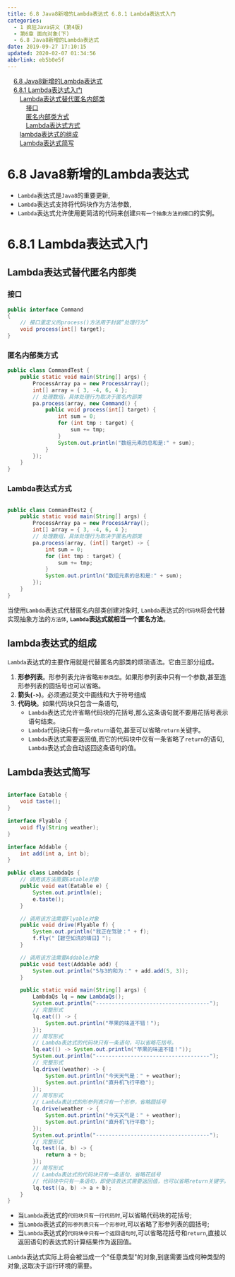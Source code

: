 ```yaml
---
title: 6.8 Java8新增的Lambda表达式 6.8.1 Lambda表达式入门
categories: 
  - 1 疯狂Java讲义 (第4版)
  - 第6章 面向对象(下)
  - 6.8 Java8新增的Lambda表达式
date: 2019-09-27 17:10:15
updated: 2020-02-07 01:34:56
abbrlink: eb5b0e5f
---
```

<div id='my_toc'><a href="/JavaReadingNotes/eb5b0e5f/#6-8-Java8新增的Lambda表达式" class="header_1">6.8 Java8新增的Lambda表达式</a>&nbsp;<br><a href="/JavaReadingNotes/eb5b0e5f/#6-8-1-Lambda表达式入门" class="header_1">6.8.1 Lambda表达式入门</a>&nbsp;<br><a href="/JavaReadingNotes/eb5b0e5f/#Lambda表达式替代匿名内部类" class="header_2">Lambda表达式替代匿名内部类</a>&nbsp;<br><a href="/JavaReadingNotes/eb5b0e5f/#接口" class="header_3">接口</a>&nbsp;<br><a href="/JavaReadingNotes/eb5b0e5f/#匿名内部类方式" class="header_3">匿名内部类方式</a>&nbsp;<br><a href="/JavaReadingNotes/eb5b0e5f/#Lambda表达式方式" class="header_3">Lambda表达式方式</a>&nbsp;<br><a href="/JavaReadingNotes/eb5b0e5f/#lambda表达式的组成" class="header_2">lambda表达式的组成</a>&nbsp;<br><a href="/JavaReadingNotes/eb5b0e5f/#Lambda表达式简写" class="header_2">Lambda表达式简写</a>&nbsp;<br></div>
<style>.header_1{margin-left: 1em;}.header_2{margin-left: 2em;}.header_3{margin-left: 3em;}.header_4{margin-left: 4em;}.header_5{margin-left: 5em;}.header_6{margin-left: 6em;}</style>
<!--more-->
<script>if (navigator.platform.search('arm')==-1){document.getElementById('my_toc').style.display = 'none';}var e,p = document.getElementsByTagName('p');while (p.length>0) {e = p[0];e.parentElement.removeChild(e);}</script>

<!--end-->
<!--SSTStart-->
# 6.8 Java8新增的Lambda表达式 #
- `Lambda`表达式是`Java8`的重要更新,
- `Lambda`表达式支持将代码块作为方法参数,
- `Lambda`表达式允许使用更简洁的代码来创建`只有一个抽象方法的接口`的实例。

# 6.8.1 Lambda表达式入门 #
<!--SSTStop-->
## Lambda表达式替代匿名内部类 ##
### 接口 ###
```java
public interface Command
{
    // 接口里定义的process()方法用于封装“处理行为”
    void process(int[] target);
}
```
### 匿名内部类方式 ###
```java
public class CommandTest {
    public static void main(String[] args) {
        ProcessArray pa = new ProcessArray();
        int[] array = { 3, -4, 6, 4 };
        // 处理数组，具体处理行为取决于匿名内部类
        pa.process(array, new Command() {
            public void process(int[] target) {
                int sum = 0;
                for (int tmp : target) {
                    sum += tmp;
                }
                System.out.println("数组元素的总和是:" + sum);
            }
        });
    }
}
```
### Lambda表达式方式 ###
```java

public class CommandTest2 {
    public static void main(String[] args) {
        ProcessArray pa = new ProcessArray();
        int[] array = { 3, -4, 6, 4 };
        // 处理数组，具体处理行为取决于匿名内部类
        pa.process(array, (int[] target) -> {
            int sum = 0;
            for (int tmp : target) {
                sum += tmp;
            }
            System.out.println("数组元素的总和是:" + sum);
        });
    }
}
```
<!--SSTStart-->
当使用`Lambda`表达式代替匿名内部类创建对象时, `Lambda`表达式的`代码块`将会代替实现抽象方法的`方法体`, **`Lambda`表达式就相当一个匿名方法**。
## lambda表达式的组成 ##
`Lambda`表达式的主要作用就是代替匿名内部类的烦琐语法。它由三部分组成。
1. **形参列表**。形参列表允许省略`形参类型`。如果形参列表中只有一个参数,甚至连形参列表的圆括号也可以省略。
2. **箭头(`->`)**。必须通过英文中画线和大于符号组成
3. **代码块**。如果代码块只包含一条语句, 
    - `Lambda`表达式允许省略代码块的花括号,那么这条语句就不要用花括号表示语句结束。
    - `Lambda`代码块只有一条`return`语句,甚至可以省略`return`关键字。 
    - `Lambda`表达式需要返回值,而它的代码块中仅有一条省略了`return`的语句, `Lambda`表达式会自动返回这条语句的值。

## Lambda表达式简写 ##
```java

interface Eatable {
    void taste();
}

interface Flyable {
    void fly(String weather);
}

interface Addable {
    int add(int a, int b);
}

public class LambdaQs {
    // 调用该方法需要Eatable对象
    public void eat(Eatable e) {
        System.out.println(e);
        e.taste();
    }

    // 调用该方法需要Flyable对象
    public void drive(Flyable f) {
        System.out.println("我正在驾驶：" + f);
        f.fly("【碧空如洗的晴日】");
    }

    // 调用该方法需要Addable对象
    public void test(Addable add) {
        System.out.println("5与3的和为：" + add.add(5, 3));
    }

    public static void main(String[] args) {
        LambdaQs lq = new LambdaQs();
        System.out.println("------------------------------------");
        // 完整形式
        lq.eat(() -> {
            System.out.println("苹果的味道不错！");
        });
        // 简写形式
        // Lambda表达式的代码块只有一条语句，可以省略花括号。
        lq.eat(() -> System.out.println("苹果的味道不错！"));
        System.out.println("------------------------------------");
        // 完整形式
        lq.drive((weather) -> {
            System.out.println("今天天气是：" + weather);
            System.out.println("直升机飞行平稳");
        });
        // 简写形式
        // Lambda表达式的形参列表只有一个形参，省略圆括号
        lq.drive(weather -> {
            System.out.println("今天天气是：" + weather);
            System.out.println("直升机飞行平稳");
        });
        System.out.println("------------------------------------");
        // 完整形式
        lq.test((a, b) -> {
            return a + b;
        });
        // 简写形式
        // Lambda表达式的代码块只有一条语句，省略花括号
        // 代码块中只有一条语句，即使该表达式需要返回值，也可以省略return关键字。
        lq.test((a, b) -> a + b);
    }
}

```
- 当`Lambda`表达式的`代码块只有一行代码时`,可以省略代码块的花括号;
- 当`Lambda`表达式的`形参列表只有一个形参时`,可以省略了形参列表的圆括号;
- 当`Lambda`表达式的`代码块中只有一个返回语句时`,可以省略花括号和`return`,直接以返回语句的表达式的计算结果作为返回值。

`Lambda`表达式实际上将会被当成一个"任意类型"的对象,到底需要当成何种类型的对象,这取决于运行环境的需要。
<!--SSTStop-->

